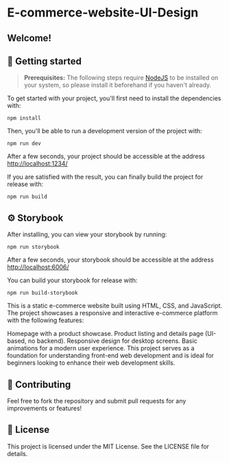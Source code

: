 # E-commerce-website-UI-Design

## **Welcome!**

## 🚀 Getting started

> **Prerequisites:**
> The following steps require [NodeJS](https://nodejs.org/en/) to be installed on your system, so please
> install it beforehand if you haven't already.

To get started with your project, you'll first need to install the dependencies with:

```
npm install
```

Then, you'll be able to run a development version of the project with:

```
npm run dev
```

After a few seconds, your project should be accessible at the address
[http://localhost:1234/](http://localhost:1234/)


If you are satisfied with the result, you can finally build the project for release with:

```
npm run build
```

## ⚙️ Storybook

After installing, you can view your storybook by running:

```
npm run storybook
```

After a few seconds, your storybook should be accessible at the address
[http://localhost:6006/](http://localhost:6006/)

You can build your storybook for release with:

```
npm run build-storybook
```

This is a static e-commerce website built using HTML, CSS, and JavaScript. The project showcases a responsive and interactive e-commerce platform with the following features:

Homepage with a product showcase. Product listing and details page (UI-based, no backend). Responsive design for desktop screens. Basic animations for a modern user experience. This project serves as a foundation for understanding front-end web development and is ideal for beginners looking to enhance their web development skills.

## 👥 Contributing
Feel free to fork the repository and submit pull requests for any improvements or features!

## 📜 License
This project is licensed under the MIT License. See the LICENSE file for details.
